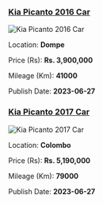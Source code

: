 
<!-- 4f559c71e784e4086c900846dbc96ef2 -->

### [Kia Picanto 2016 Car](https://riyasewana.com/buy/kia-picanto-sale-dompe-6549705)

![Kia Picanto 2016 Car](https://riyasewana.com/thumb/thumbkia-picanto-2710100017971.jpg)

Location: **Dompe**

Price (Rs): **Rs. 3,900,000**

Mileage (Km): **41000**

Publish Date: **2023-06-27**


<!-- 5c09df895f74bcd5526023902a3df8c4 -->

### [Kia Picanto 2017 Car](https://riyasewana.com/buy/kia-picanto-sale-colombo-6549641)

![Kia Picanto 2017 Car](https://riyasewana.com/thumb/thumbkia-picanto-27921144611.jpg)

Location: **Colombo**

Price (Rs): **Rs. 5,190,000**

Mileage (Km): **79000**

Publish Date: **2023-06-27**

